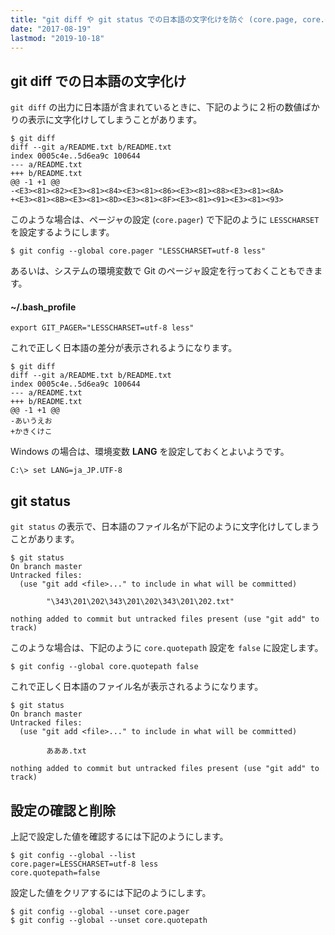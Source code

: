 ```yaml
---
title: "git diff や git status での日本語の文字化けを防ぐ (core.page, core.quotepath)"
date: "2017-08-19"
lastmod: "2019-10-18"
---
```


git diff での日本語の文字化け
----

`git diff` の出力に日本語が含まれているときに、下記のように２桁の数値ばかりの表示に文字化けしてしまうことがあります。

~~~
$ git diff
diff --git a/README.txt b/README.txt
index 0005c4e..5d6ea9c 100644
--- a/README.txt
+++ b/README.txt
@@ -1 +1 @@
-<E3><81><82><E3><81><84><E3><81><86><E3><81><88><E3><81><8A>
+<E3><81><8B><E3><81><8D><E3><81><8F><E3><81><91><E3><81><93>
~~~

このような場合は、ページャの設定 (`core.pager`) で下記のように `LESSCHARSET` を設定するようにします。

~~~
$ git config --global core.pager "LESSCHARSET=utf-8 less"
~~~

あるいは、システムの環境変数で Git のページャ設定を行っておくこともできます。


#### ~/.bash_profile

~~~
export GIT_PAGER="LESSCHARSET=utf-8 less"
~~~

これで正しく日本語の差分が表示されるようになります。

~~~
$ git diff
diff --git a/README.txt b/README.txt
index 0005c4e..5d6ea9c 100644
--- a/README.txt
+++ b/README.txt
@@ -1 +1 @@
-あいうえお
+かきくけこ
~~~

Windows の場合は、環境変数 **LANG** を設定しておくとよいようです。

~~~
C:\> set LANG=ja_JP.UTF-8
~~~


git status
----

`git status` の表示で、日本語のファイル名が下記のように文字化けしてしまうことがあります。

~~~
$ git status
On branch master
Untracked files:
  (use "git add <file>..." to include in what will be committed)

        "\343\201\202\343\201\202\343\201\202.txt"

nothing added to commit but untracked files present (use "git add" to track)
~~~

このような場合は、下記のように `core.quotepath` 設定を `false` に設定します。

~~~
$ git config --global core.quotepath false
~~~

これで正しく日本語のファイル名が表示されるようになります。

~~~
$ git status
On branch master
Untracked files:
  (use "git add <file>..." to include in what will be committed)

        あああ.txt

nothing added to commit but untracked files present (use "git add" to track)
~~~


設定の確認と削除
----

上記で設定した値を確認するには下記のようにします。

~~~
$ git config --global --list
core.pager=LESSCHARSET=utf-8 less
core.quotepath=false
~~~

設定した値をクリアするには下記のようにします。

~~~
$ git config --global --unset core.pager
$ git config --global --unset core.quotepath
~~~

